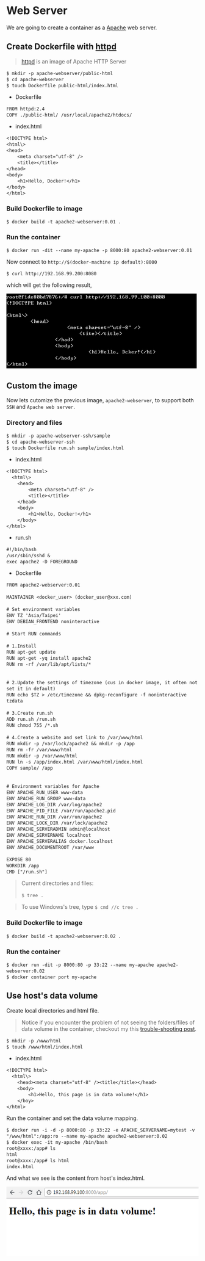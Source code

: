# Web Server

We are going to create a container as a [Apache](https://httpd.apache.org/) web server.  

## Create Dockerfile with [httpd](https://hub.docker.com/_/httpd/)

> [httpd](https://hub.docker.com/_/httpd/) is an image of Apache HTTP Server

```
$ mkdir -p apache-webserver/public-html
$ cd apache-webserver
$ touch Dockerfile public-html/index.html
```

* Dockerfile

```
FROM httpd:2.4
COPY ./public-html/ /usr/local/apache2/htdocs/
```

* index.html

```
<!DOCTYPE html>
<html\>
<head>
    <meta charset="utf-8" />
    <title></title>
</head>
<body>
    <h1>Hello, Docker!</h1>
</body> 
</html>
```

### Build Dockerfile to image

```
$ docker build -t apache2-webserver:0.01 .
```

### Run the container

```
$ docker run -dit --name my-apache -p 8000:80 apache2-webserver:0.01
```

Now connect to `http://$(docker-machine ip default):8000`

```
$ curl http://192.168.99.200:8080
```

which will get the following result,

![](assets/001.png)


## Custom the image

Now lets cutomize the previous image, `apache2-webserver`, to support both `SSH` and `Apache web server`.

### Directory and files


```
$ mkdir -p apache-webserver-ssh/sample
$ cd apache-webserver-ssh
$ touch Dockerfile run.sh sample/index.html
```

* index.html

```
<!DOCTYPE html>
  <html\>
    <head>
        <meta charset="utf-8" />
        <title></title>
    </head>
    <body>
        <h1>Hello, Docker!</h1>
    </body> 
</html>
```


* run.sh

```
#!/bin/bash
/usr/sbin/sshd &
exec apache2 -D FOREGROUND
``` 


* Dockerfile

```
FROM apache2-webserver:0.01

MAINTAINER <docker_user> (docker_user@xxx.com)

# Set environment variables
ENV TZ 'Asia/Taipei'
ENV DEBIAN_FRONTEND noninteractive

# Start RUN commands

# 1.Install
RUN apt-get update
RUN apt-get -yq install apache2
RUN rm -rf /var/lib/apt/lists/*


# 2.Update the settings of timezone (cus in docker image, it often not set it in default)
RUN echo $TZ > /etc/timezone && dpkg-reconfigure -f noninteractive tzdata

# 3.Create run.sh
ADD run.sh /run.sh
RUN chmod 755 /*.sh

# 4.Create a website and set link to /var/www/html
RUN mkdir -p /var/lock/apache2 && mkdir -p /app
RUN rm -fr /var/www/html
RUN mkdir -p /var/www/html
RUN ln -s /app/index.html /var/www/html/index.html
COPY sample/ /app


# Environment variables for Apache
ENV APACHE_RUN_USER www-data 
ENV APACHE_RUN_GROUP www-data 
ENV APACHE_LOG_DIR /var/log/apache2 
ENV APACHE_PID_FILE /var/run/apache2.pid
ENV APACHE_RUN_DIR /var/run/apache2 
ENV APACHE_LOCK_DIR /var/lock/apache2 
ENV APACHE_SERVERADMIN admin@localhost 
ENV APACHE_SERVERNAME localhost 
ENV APACHE_SERVERALIAS docker.localhost 
ENV APACHE_DOCUMENTROOT /var/www 

EXPOSE 80
WORKDIR /app
CMD ["/run.sh"]

```



> Current directories and files:
>
> `$ tree .`
> 

> To use Windows's tree, type `$ cmd //c tree .`


### Build Dockerfile to image

```
$ docker build -t apache2-webserver:0.02 .
```

### Run the container

```
$ docker run -dit -p 8000:80 -p 33:22 --name my-apache apache2-webserver:0.02
$ docker container port my-apache
```


## Use host's data volume

Create local directories and html file.

> Notice if you encounter the problem of not seeing the folders/files of data volume in the container, checkout my this [trouble-shooting post]().

```
$ mkdir -p /www/html
$ touch /www/html/index.html
```

* index.html

```
<!DOCTYPE html>
  <html\>
    <head><meta charset="utf-8" /><title</title></head>
    <body>
        <h1>Hello, this page is in data volume!</h1>
    </boy> 
</html>

```


Run the container and set the data volume mapping.

```
$ docker run -i -d -p 8000:80 -p 33:22 -e APACHE_SERVERNAME=mytest -v "/www/html":/app:ro --name my-apache apache2-webserver:0.02
$ docker exec -it my-apache /bin/bash
root@xxxx:/app# ls
html
root@xxxx:/app# ls html
index.html
```

And what we see is the content from host's index.html.

![](assets/003.png)


